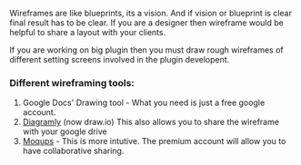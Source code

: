Wireframes are like blueprints, its a vision. And if vision or blueprint is clear final result has to be clear. If you are a designer then wireframe would be helpful to share a layout with your clients.

If you are working on big plugin then you must draw rough wireframes of different setting screens involved in the plugin developent.

### Different wireframing tools:
1. Google Docs' Drawing tool - What you need is just a free google account.
2. [Diagramly](https://www.draw.io/) (now draw.io) This also allows you to share the wireframe with your google drive
3. [Moqups](https://moqups.com/) - This is more intutive. The premium account will allow you to have collaborative sharing.

